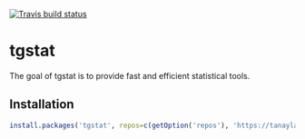 <!-- badges: start -->
[![Travis build
status](https://travis-ci.com/tanaylab/tgstat.svg?branch=master)](https://travis-ci.org/tanaylab/tgstat)
<!-- badges: end -->

tgstat
======

The goal of tgstat is to provide fast and efficient statistical tools.

Installation
------------

``` r
install.packages('tgstat', repos=c(getOption('repos'), 'https://tanaylab.github.io/repo'))
```
